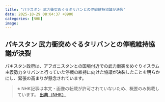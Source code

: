 ```yaml
---
title: "パキスタン 武力衝突めぐるタリバンとの停戦維持協議が決裂"
date: 2025-10-29 08:04:37 +0900
categories: [NHK]
image: 
---
```

## パキスタン 武力衝突めぐるタリバンとの停戦維持協議が決裂

パキスタン政府は、アフガニスタンとの国境付近での武力衝突をめぐりイスラム主義勢力タリバンと行っていた停戦の維持に向けた協議が決裂したことを明らかにし、緊張の高まりが懸念されています。

> ※ NHK記事は本文・画像の転載が許可されていないため、概要のみ掲載しています。
[出典（NHK）](http://www3.nhk.or.jp/news/html/20251029/k10014962291000.html)
